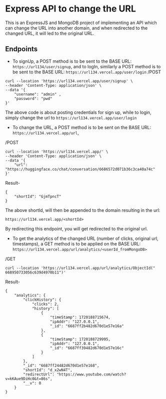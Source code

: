 # Express API to change the URL

This is an ExpressJS and MongoDB project of implementing an API which can change the URL into another domain, and when redirected to the changed URL, it will led to the original URL.


## Endpoints

- To signUp, a POST method is to be sent to the BASE URL: `https://url134/user/signup`, and to logIn, similarly a POST method is to be sent to the BASE URL: `https://url134.vercel.app/user/login`
/POST
```
curl --location 'https://url134.vercel.app/user/signup' \
--header 'Content-Type: application/json' \
--data '{
	"username": "admin"	,
	"password": "pwd"
}'
```
The above code is about posting credentials for sign up, while to login, simply change the url to `https://url134.vercel.app/user/login`

- To change the URL, a POST method is to be sent on the BASE URL: `https://url134.vercel.app/url`, 

/POST

```
curl --location 'https://url134.vercel.app/' \
--header 'Content-Type: application/json' \
--data '{
	"url": "https://huggingface.co/chat/conversation/6686572d071b36c3ca40a74c"
}'
```

Result-
```
{
	"shortId": "GjmTpncT"
}
```
The above shortId, will then be appended to the domain resulting in the url: 
```
https://url134.vercel.app/<shortId> 
```
By redirecting this endpoint, you will get redirected to the original url.


- To get the analytics of the changed URL (number of clicks, original url, timestamps), a GET method is to be applied on the BASE URL: `https://url134.vercel.app/url/analytics/<userId_fromMongoDB>`

/GET

```
curl --location 'https://url134.vercel.app/url/analytics/ObjectId("
668950733056c639d4970b11")'
```
Result-
```
{
	"analytics": {
		"clickHistory": {
			"clicks": 2,
			"history": [
				{
					"timeStamp": 1720188715674,
					"ipAddr": "127.0.0.1",
					"_id": "6687ff2b482d670d1e57e16a"
				},
				{
					"timeStamp": 1720188729995,
					"ipAddr": "127.0.0.1",
					"_id": "6687ff39482d670d1e57e16c"
				}
			]
		},
		"_id": "6687ff24482d670d1e57e168",
		"shortId": "d_x2wN4T",
		"redirectUrl": "https://www.youtube.com/watch?v=kKAue9DiHc0&t=86s",
		"__v": 0
	}
}
```




